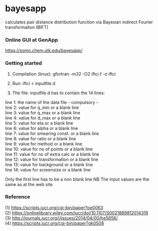 # bayesapp
calculates pair distance distribution function via Bayesian indirect Fourier transformaiton (BIFT)

### Online GUI at GenApp
https://somo.chem.utk.edu/bayesapp/

### Getting started
1) Compilation (linux):  gfortran -m32 -O2 iftci.f -o iftci    
    
2) Run:                  iftci < inputfile.d    
    
3) The file: inputfile.d has to contain the 14 lines:    

line 1:  the name of the data file  - compulsory -    
line 2:  value for q_min            or a blank line    
line 3:  value for q_max            or a blank line    
line 4:  value for d_max            or a blank line    
line 5:  value for eta              or a blank line    
line 6:  value for alpha            or a blank line    
line 7:  value for smearing const.  or a blank line    
line 8:  value for ratio            or a blank line    
line 9:  value for method           or a blank line    
line 10: value for no of points     or a blank line    
line 11: value for no of extra calc or a blank line    
line 12: value for transformation   or a blank line    
line 13: value for background       or a blank line    
line 14: value for screensize       or a blank line    

Only the first line has to be a non blank line
NB The input values are the same as at the web site 

### Reference
 (1) https://scripts.iucr.org/cgi-bin/paper?pe0063    
 (2) https://onlinelibrary.wiley.com/iucr/doi/10.1107/S0021889812014318    
 (3) http://journals.iucr.org/j/issues/2014/04/00/he5656/    
 (4) https://scripts.iucr.org/cgi-bin/paper?gk0508    
